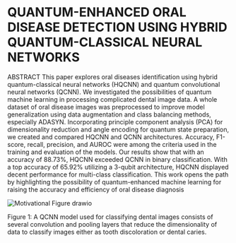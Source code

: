 # QUANTUM-ENHANCED ORAL DISEASE DETECTION USING HYBRID QUANTUM-CLASSICAL NEURAL NETWORKS

ABSTRACT
This paper explores oral diseases identification using hybrid quantum-classical neural networks
(HQCNN) and quantum convolutional neural networks (QCNN). We investigated the possibilities
of quantum machine learning in processing complicated dental image data. A whole dataset of oral
disease images was preprocessed to improve model generalization using data augmentation and class
balancing methods, especially ADASYN. Incorporating principle component analysis (PCA) for
dimensionality reduction and angle encoding for quantum state preparation, we created and compared
HQCNN and QCNN architectures. Accuracy, F1-score, recall, precision, and AUROC were among
the criteria used in the training and evaluation of the models. Our results show that with an accuracy of
88.73%, HQCNN exceeded QCNN in binary classification. With a top accuracy of 65.92% utilizing a
3-qubit architecture, HQCNN displayed decent performance for multi-class classification. This work
opens the path by highlighting the possibility of quantum-enhanced machine learning for raising the
accuracy and efficiency of oral disease diagnosis

![Motivational Figure drawio](https://github.com/user-attachments/assets/4824b0db-c45f-4783-8149-7e6be1761a2d)

Figure 1: A QCNN model used for classifying dental images consists of several convolution and pooling layers that
reduce the dimensionality of data to classify images either as tooth discoloration or dental caries.

